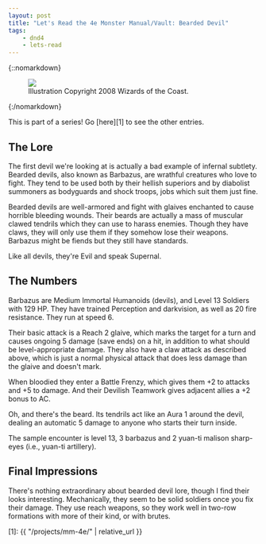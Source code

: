 ```yaml
---
layout: post
title: "Let's Read the 4e Monster Manual/Vault: Bearded Devil"
tags:
    - dnd4
    - lets-read
---
```


{::nomarkdown}
<figure>
  <img src="{{ "/assets/wir-mm-4e-bearded-devil.png" | absolute_url }}"/>
  <figcaption>Illustration Copyright 2008 Wizards of the Coast.</figcaption>
</figure>
{:/nomarkdown}

This is part of a series! Go [here][1] to see the other entries.

## The Lore

The first devil we're looking at is actually a bad example of infernal
subtlety. Bearded devils, also known as Barbazus, are wrathful creatures who
love to fight. They tend to be used both by their hellish superiors and by
diabolist summoners as bodyguards and shock troops, jobs which suit them just
fine.

Bearded devils are well-armored and fight with glaives enchanted to cause
horrible bleeding wounds. Their beards are actually a mass of muscular clawed
tendrils which they can use to harass enemies. Though they have claws, they will
only use them if they somehow lose their weapons. Barbazus might be fiends but
they still have standards.

Like all devils, they're Evil and speak Supernal.

## The Numbers

Barbazus are Medium Immortal Humanoids (devils), and Level 13 Soldiers with 129
HP. They have trained Perception and darkvision, as well as 20 fire
resistance. They run at speed 6.

Their basic attack is a Reach 2 glaive, which marks the target for a turn and
causes ongoing 5 damage (save ends) on a hit, in addition to what should be
level-appropriate damage. They also have a claw attack as described above, which
is just a normal physical attack that does less damage than the glaive and
doesn't mark.

When bloodied they enter a Battle Frenzy, which gives them +2 to attacks and +5
to damage. And their Devilish Teamwork gives adjacent allies a +2 bonus to AC.

Oh, and there's the beard. Its tendrils act like an Aura 1 around the devil,
dealing an automatic 5 damage to anyone who starts their turn inside.

The sample encounter is level 13, 3 barbazus and 2 yuan-ti malison sharp-eyes
(i.e., yuan-ti artillery).

## Final Impressions

There's nothing extraordinary about bearded devil lore, though I find their
looks interesting. Mechanically, they seem to be solid soldiers once you fix
their damage. They use reach weapons, so they work well in two-row formations
with more of their kind, or with brutes.

[1]: {{ "/projects/mm-4e/" | relative_url }}
